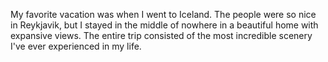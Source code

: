 My favorite vacation was when I went to Iceland. The people were so nice in Reykjavik, but I stayed in the middle of nowhere in a beautiful home with expansive views. The entire trip consisted of the most incredible scenery I've ever experienced in my life.  
